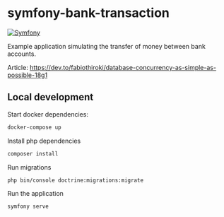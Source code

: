 # symfony-bank-transaction
[![Symfony](https://github.com/fabiothiroki/symfony-bank-transaction/actions/workflows/symfony.yml/badge.svg)](https://github.com/fabiothiroki/symfony-bank-transaction/actions/workflows/symfony.yml)

Example application simulating the transfer of money between bank accounts.

Article: https://dev.to/fabiothiroki/database-concurrency-as-simple-as-possible-18g1

## Local development
Start docker dependencies:
```bash
docker-compose up
```

Install php dependencies
```bash
composer install
```

Run migrations
```bash
php bin/console doctrine:migrations:migrate
```

Run the application
```bash
symfony serve
```